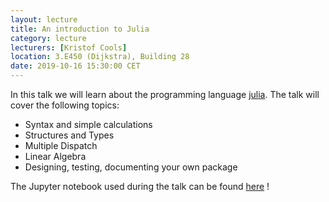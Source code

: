 ```yaml
---
layout: lecture
title: An introduction to Julia
category: lecture
lecturers: [Kristof Cools]
location: 3.E450 (Dijkstra), Building 28 
date: 2019-10-16 15:30:00 CET
---
```


In this talk we will learn about the programming language [julia]. The talk will cover the following topics:

 * Syntax and simple calculations
 * Structures and Types
 * Multiple Dispatch
 * Linear Algebra
 * Designing, testing, documenting your own package

 The Jupyter notebook used during the talk can be found [here](/../presentations/Julia_Kristof/Banana.ipynb) !


[julia]:https://julialang.org/
